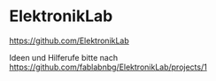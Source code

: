 # ElektronikLab
https://github.com/ElektronikLab

Ideen und Hilferufe bitte nach https://github.com/fablabnbg/ElektronikLab/projects/1
